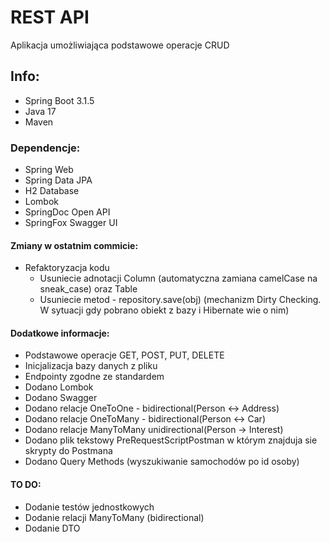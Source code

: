 # REST API
Aplikacja umożliwiająca podstawowe operacje CRUD
## Info:
- Spring Boot 3.1.5
- Java 17
- Maven
### Dependencje:
- Spring Web
- Spring Data JPA
- H2 Database
- Lombok
- SpringDoc Open API
- SpringFox Swagger UI
#### Zmiany w ostatnim commicie:
- Refaktoryzacja kodu
  - Usuniecie adnotacji Column (automatyczna zamiana camelCase na sneak_case) oraz Table 
  - Usuniecie metod - repository.save(obj) (mechanizm Dirty Checking. W sytuacji gdy pobrano obiekt z bazy i Hibernate wie o nim)
#### Dodatkowe informacje:
- Podstawowe operacje GET, POST, PUT, DELETE
- Inicjalizacja bazy danych z pliku
- Endpointy zgodne ze standardem
- Dodano Lombok
- Dodano Swagger
- Dodano relacje OneToOne - bidirectional(Person <-> Address)
- Dodano relacje OneToMany - bidirectional(Person <-> Car)
- Dodano relacje ManyToMany unidirectional(Person -> Interest)
- Dodano plik tekstowy PreRequestScriptPostman w którym znajduja sie skrypty do Postmana
- Dodano Query Methods (wyszukiwanie samochodów po id osoby)

#### TO DO:
- Dodanie testów jednostkowych
- Dodanie relacji ManyToMany (bidirectional)
- Dodanie DTO

   